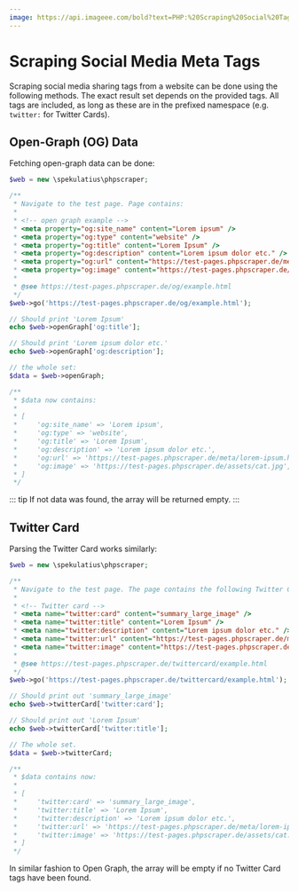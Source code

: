 ```yaml
---
image: https://api.imageee.com/bold?text=PHP:%20Scraping%20Social%20Tags&bg_image=https://images.unsplash.com/photo-1542762933-ab3502717ce7
---
```


# Scraping Social Media Meta Tags

Scraping social media sharing tags from a website can be done using the following methods. The exact result set depends on the provided tags. All tags are included, as long as these are in the prefixed namespace (e.g. `twitter:` for Twitter Cards).


## Open-Graph (OG) Data

Fetching open-graph data can be done:

```php
$web = new \spekulatius\phpscraper;

/**
 * Navigate to the test page. Page contains:
 *
 * <!-- open graph example -->
 * <meta property="og:site_name" content="Lorem ipsum" />
 * <meta property="og:type" content="website" />
 * <meta property="og:title" content="Lorem Ipsum" />
 * <meta property="og:description" content="Lorem ipsum dolor etc." />
 * <meta property="og:url" content="https://test-pages.phpscraper.de/meta/lorem-ipsum.html" />
 * <meta property="og:image" content="https://test-pages.phpscraper.de/assets/cat.jpg" />
 *
 * @see https://test-pages.phpscraper.de/og/example.html
 */
$web->go('https://test-pages.phpscraper.de/og/example.html');

// Should print 'Lorem Ipsum'
echo $web->openGraph['og:title'];

// Should print 'Lorem ipsum dolor etc.'
echo $web->openGraph['og:description'];

// the whole set:
$data = $web->openGraph;

/**
 * $data now contains:
 *
 * [
 *     'og:site_name' => 'Lorem ipsum',
 *     'og:type' => 'website',
 *     'og:title' => 'Lorem Ipsum',
 *     'og:description' => 'Lorem ipsum dolor etc.',
 *     'og:url' => 'https://test-pages.phpscraper.de/meta/lorem-ipsum.html',
 *     'og:image' => 'https://test-pages.phpscraper.de/assets/cat.jpg',
 * ]
 */
```

::: tip
If not data was found, the array will be returned empty.
:::


## Twitter Card

Parsing the Twitter Card works similarly:

```php
$web = new \spekulatius\phpscraper;

/**
 * Navigate to the test page. The page contains the following Twitter Card:
 *
 * <!-- Twitter card -->
 * <meta name="twitter:card" content="summary_large_image" />
 * <meta name="twitter:title" content="Lorem Ipsum" />
 * <meta name="twitter:description" content="Lorem ipsum dolor etc." />
 * <meta name="twitter:url" content="https://test-pages.phpscraper.de/meta/lorem-ipsum.html" />
 * <meta name="twitter:image" content="https://test-pages.phpscraper.de/assets/cat.jpg" />
 *
 * @see https://test-pages.phpscraper.de/twittercard/example.html
 */
$web->go('https://test-pages.phpscraper.de/twittercard/example.html');

// Should print out 'summary_large_image'
echo $web->twitterCard['twitter:card'];

// Should print out 'Lorem Ipsum'
echo $web->twitterCard['twitter:title'];

// The whole set.
$data = $web->twitterCard;

/**
 * $data contains now:
 *
 * [
 *     'twitter:card' => 'summary_large_image',
 *     'twitter:title' => 'Lorem Ipsum',
 *     'twitter:description' => 'Lorem ipsum dolor etc.',
 *     'twitter:url' => 'https://test-pages.phpscraper.de/meta/lorem-ipsum.html',
 *     'twitter:image' => 'https://test-pages.phpscraper.de/assets/cat.jpg',
 * ]
 */
```

In similar fashion to Open Graph, the array will be empty if no Twitter Card tags have been found.
